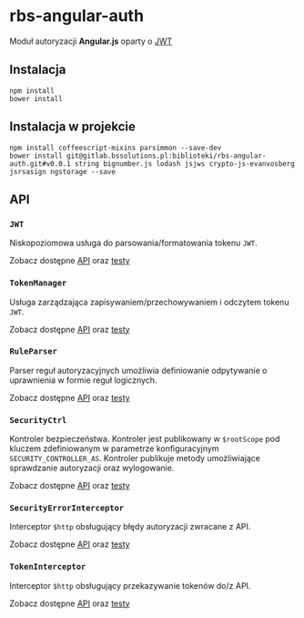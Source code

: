 # rbs-angular-auth

Moduł autoryzacji **Angular.js** oparty o [JWT](http://jwt.io)

## Instalacja

    npm install
    bower install

## Instalacja w projekcie

    npm install coffeescript-mixins parsimmon --save-dev
    bower install git@gitlab.bssolutions.pl:biblioteki/rbs-angular-auth.git#v0.0.1 string bignumber.js lodash jsjws crypto-js-evanvosberg jsrsasign ngstorage --save

## API

### `JWT`

Niskopoziomowa usługa do parsowania/formatowania tokenu `JWT`.

Zobacz dostępne [API](src/main/coffee/service/JWT.litcoffee) oraz [testy](src/test/unit/coffee/service/JWT_specs.litcoffee)

### `TokenManager`

Usługa zarządzająca zapisywaniem/przechowywaniem i odczytem tokenu `JWT`.

Zobacz dostępne [API](src/main/coffee/service/TokenManager.litcoffee) oraz [testy](src/test/unit/coffee/service/TokenManager_specs.litcoffee)

### `RuleParser`

Parser reguł autoryzacyjnych umożliwia definiowanie odpytywanie o uprawnienia w formie reguł logicznych.

Zobacz dostępne [API](src/main/coffee/service/RuleParser.litcoffee) oraz [testy](src/test/unit/coffee/service/RuleParser_specs.litcoffee)

### `SecurityCtrl`

Kontroler bezpieczeństwa. Kontroler jest publikowany w `$rootScope` pod kluczem zdefiniowanym w parametrze konfiguracyjnym `SECURITY_CONTROLLER_AS`.
Kontroler publikuje metody umożliwiające sprawdzanie autoryzacji oraz wylogowanie.

Zobacz dostępne [API](src/main/coffee/controller/SecurityCtrl.litcoffee) oraz [testy](src/test/unit/coffee/controller/SecurityCtrl_specs.litcoffee)

### `SecurityErrorInterceptor`

Interceptor `$http` obsługujący błędy autoryzacji zwracane z API.

Zobacz dostępne [API](src/main/coffee/interceptor/SecurityErrorInterceptor.litcoffee) oraz [testy](src/test/unit/coffee/interceptor/SecurityErrorInterceptor_specs.litcoffee)

### `TokenInterceptor`

Interceptor `$http` obsługujący przekazywanie tokenów do/z API.

Zobacz dostępne [API](src/main/coffee/interceptor/TokenInterceptor.litcoffee) oraz [testy](src/test/unit/coffee/interceptor/TokenInterceptor_specs.litcoffee)
